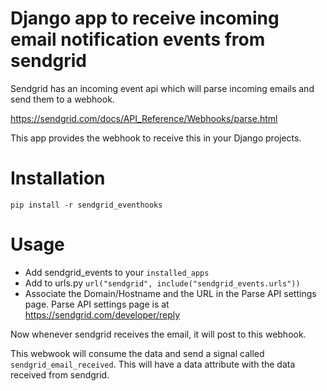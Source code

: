 Django app to receive incoming email notification events from sendgrid
========================================================================

Sendgrid has an incoming event api which will parse incoming emails
and send them to a webhook.

https://sendgrid.com/docs/API_Reference/Webhooks/parse.html


This app provides the webhook to receive this in your Django projects.


Installation
================

    pip install -r sendgrid_eventhooks

Usage
============

* Add sendgrid_events to your `installed_apps`
* Add to urls.py `url("sendgrid", include("sendgrid_events.urls"))`
* Associate the Domain/Hostname and the URL in the Parse API settings page. Parse API settings page is at https://sendgrid.com/developer/reply

Now whenever sendgrid receives the email, it will post to this webhook.

This webwook will consume the data and send a signal called `sendgrid_email_received`. This will have a data attribute with the data received from sendgrid.
